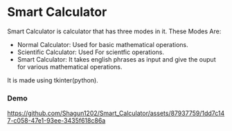 # Smart Calculator
Smart Calculator is calculator that has three modes in it. These Modes Are:
- Normal Calculator: Used for basic mathematical operations.
- Scientific Calculator: Used For scientfic operations.
- Smart Calculator: It takes english phrases as input and give the ouput for various mathematical operations.

It is made using tkinter(python).

### Demo

https://github.com/Shagun1202/Smart_Calculator/assets/87937759/1dd7c147-c058-47e1-93ee-3435f618c86a


